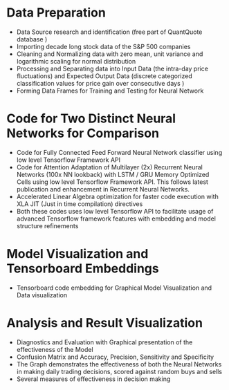 # Data Preparation

* Data Source research and identification (free part of QuantQuote database )
* Importing decade long stock data of the S&P 500 companies
* Cleaning and Normalizing data with zero mean, unit variance and logarithmic scaling for normal distribution
* Processing and Separating data into Input Data (the intra-day price fluctuations) and Expected Output Data (discrete categorized classification values for price gain over consecutive days )
* Forming Data Frames for Training and Testing for Neural Network

# Code for Two Distinct Neural Networks for Comparison

* Code for Fully Connected Feed Forward Neural Network classifier using low level Tensorflow Framework API
* Code for Attention Adaptation of Multilayer (2x) Recurrent Neural Networks (100x NN lookback) with LSTM / GRU Memory Optimized Cells using low level Tensorflow Framework API. This follows latest publication and enhancement in Recurrent Neural Networks.
* Accelerated Linear Algebra optimization for faster code execution with XLA JIT (Just in time compilation) directives
* Both these codes uses low level Tensorflow API to facilitate usage of advanced Tensorflow framework features with embedding and model structure refinements

# Model Visualization and Tensorboard Embeddings

* Tensorboard code embedding for Graphical Model Visualization and Data visualization 

# Analysis and Result Visualization

* Diagnostics and Evaluation with Graphical presentation of the effectiveness of the Model
* Confusion Matrix and Accuracy, Precision, Sensitivity and Specificity
* The Graph demonstrates the effectiveness of both the Neural Networks in making daily trading decisions, scored against random buys and sells
* Several measures of effectiveness in decision making
